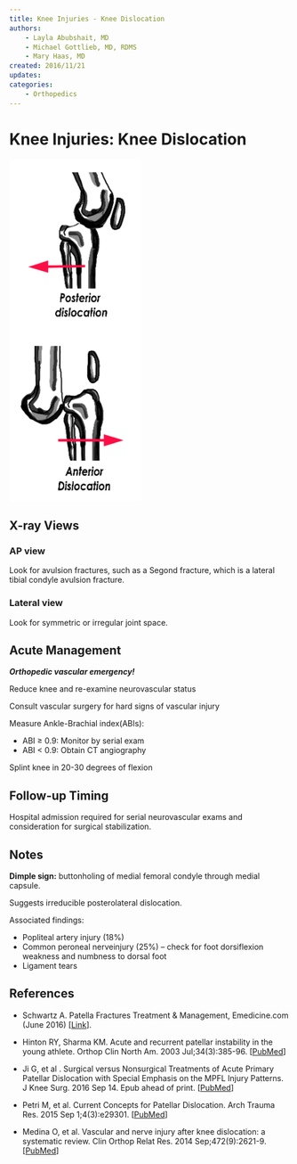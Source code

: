 ```yaml
---
title: Knee Injuries - Knee Dislocation
authors:
    - Layla Abubshait, MD
    - Michael Gottlieb, MD, RDMS
    - Mary Haas, MD
created: 2016/11/21
updates:
categories:
    - Orthopedics
---
```


# Knee Injuries: Knee Dislocation

![Posterior vs anterior knee dislocation drawing](image-1.png)

## X-ray Views

### AP view

Look for avulsion fractures, such as a Segond fracture, which is a lateral tibial condyle avulsion fracture.

### Lateral view

Look for symmetric or irregular joint space.

## Acute Management

**_Orthopedic vascular emergency!_**

Reduce knee and re-examine neurovascular status

Consult vascular surgery for hard signs of vascular injury

Measure Ankle-Brachial index(ABIs):

- ABI &ge; 0.9: Monitor by serial exam
- ABI &lt; 0.9: Obtain CT angiography

Splint knee in 20-30 degrees of flexion

## Follow-up Timing

Hospital admission required for serial neurovascular exams and consideration for surgical stabilization.

## Notes

**Dimple sign:** buttonholing of medial femoral condyle through medial capsule.

Suggests irreducible posterolateral dislocation.

Associated findings:

- Popliteal artery injury (18%)
- Common peroneal nerveinjury (25%) – check for foot dorsiflexion weakness and numbness to dorsal foot
- Ligament tears

## References

- Schwartz A. Patella Fractures Treatment & Management, Emedicine.com (June 2016) [[Link](http://emedicine.medscape.com/article/1249384-treatment)].

- Hinton RY, Sharma KM. Acute and recurrent patellar instability in the young athlete. Orthop Clin North Am. 2003 Jul;34(3):385-96. [[PubMed](https://www.ncbi.nlm.nih.gov/pubmed/?term=12974488)]

- Ji G, et al . Surgical versus Nonsurgical Treatments of Acute Primary Patellar Dislocation with Special Emphasis on the MPFL Injury Patterns. J Knee Surg. 2016 Sep 14. Epub ahead of print. [[PubMed](https://www.ncbi.nlm.nih.gov/pubmed/?term=27626368.)]

- Petri M, et al. Current Concepts for Patellar Dislocation. Arch Trauma Res. 2015 Sep 1;4(3):e29301. [[PubMed](https://www.ncbi.nlm.nih.gov/pubmed/?term=26566512)]

- Medina O, et al. Vascular and nerve injury after knee dislocation: a systematic review. Clin Orthop Relat Res. 2014 Sep;472(9):2621-9. [[PubMed](https://www.ncbi.nlm.nih.gov/pubmed/?term=24554457)]
